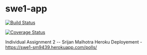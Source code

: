 # swe1-app


[![Build Status](https://app.travis-ci.com/srijanmalhotra2711/swe1-app.svg?branch=main)](https://app.travis-ci.com/srijanmalhotra2711/swe1-app)

[![Coverage Status](https://coveralls.io/repos/github/srijanmalhotra2711/swe1-app/badge.svg?branch=main)](https://coveralls.io/github/srijanmalhotra2711/swe1-app?branch=main)

Individual Assignment 2 -- Srijan Malhotra
Heroku Deployement - https://swe1-sm9439.herokuapp.com/polls/
